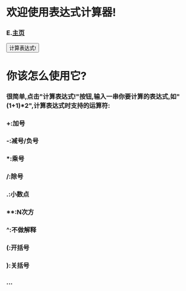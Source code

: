 # 欢迎使用表达式计算器!
### E.[主页](elacor.github.io)
<button onclick="sun()">计算表达式!</button>
<script>
function sun()
{
  q=eval(prompt("请输入一串式子："))
  alert("结果是："+q)
}
</script>
# 你该怎么使用它?
### 很简单,点击"计算表达式!"按钮,输入一串你要计算的表达式,如"(1+1)\*2",计算表达式时支持的运算符:
### +:加号
### -:减号/负号
### \*:乘号
### /:除号
### .:小数点
### **:N次方
### ^:不做解释
### (:开括号
### ):关括号
### ...
